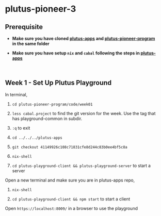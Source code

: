 # plutus-pioneer-3

## Prerequisite 
* **Make sure you have cloned [plutus-apps](https://github.com/input-output-hk/plutus-apps) and [plutus-pioneer-program](https://github.com/input-output-hk/plutus-pioneer-program) in the same folder**

* **Make sure you have setup `nix` and `cabal` following the steps in [plutus-apps](https://github.com/input-output-hk/plutus-apps)**

<br>

## Week 1 - Set Up Plutus Playground

In terminal,

1. `cd plutus-pioneer-program/code/week01`

1. `less cabal.project` to find the git version for the week. Use the tag that has playground-common in subdir.

1. `:q` to exit

1. `cd ../../../plutus-apps`

1. `git checkout 41149926c108c71831cfe8d244c83b0ee4bf5c8a`

1. `nix-shell`

1. `cd plutus-playground-client && plutus-playground-server` to start a server

Open a new terminal and make sure you are in plutus-apps repo,

1. `nix-shell`

1. `cd plutus-playground-client && npm start` to start a client

Open `https://localhost:8009/` in a browser to use the playground